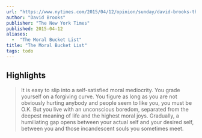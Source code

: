 ```yaml
---
url: "https://www.nytimes.com/2015/04/12/opinion/sunday/david-brooks-the-moral-bucket-list.html"
author: "David Brooks"
publisher: "The New York Times"
published: 2015-04-12
aliases:
  -  "The Moral Bucket List"
title: "The Moral Bucket List"
tags: todo
---
```


## Highlights
> It is easy to slip into a self-satisfied moral mediocrity. You grade yourself on a forgiving curve. You figure as long as you are not obviously hurting anybody and people seem to like you, you must be O.K. But you live with an unconscious boredom, separated from the deepest meaning of life and the highest moral joys. Gradually, a humiliating gap opens between your actual self and your desired self, between you and those incandescent souls you sometimes meet.

